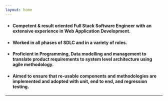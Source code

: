 ```yaml
---
layout: home
---
```

- #### Competent & result oriented Full Stack Software Engineer with an extensive experience in **Web Application Development**.
- #### Worked in all phases of SDLC and in a variety of roles. 
- #### Proficient in Programming, Data modelling and management to translate product requirements to system level architecture using agile methodology.
- #### Aimed to ensure that re-usable components and methodologies are implemented and adopted with unit, end to end, and regression testing.

----
